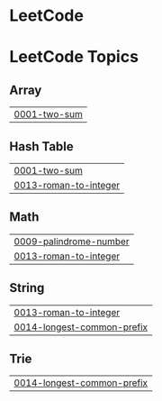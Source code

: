 # LeetCode
<!---LeetCode Topics Start-->
# LeetCode Topics
## Array
|  |
| ------- |
| [0001-two-sum](https://github.com/Pi1998/LeetCode/tree/master/0001-two-sum) |
## Hash Table
|  |
| ------- |
| [0001-two-sum](https://github.com/Pi1998/LeetCode/tree/master/0001-two-sum) |
| [0013-roman-to-integer](https://github.com/Pi1998/LeetCode/tree/master/0013-roman-to-integer) |
## Math
|  |
| ------- |
| [0009-palindrome-number](https://github.com/Pi1998/LeetCode/tree/master/0009-palindrome-number) |
| [0013-roman-to-integer](https://github.com/Pi1998/LeetCode/tree/master/0013-roman-to-integer) |
## String
|  |
| ------- |
| [0013-roman-to-integer](https://github.com/Pi1998/LeetCode/tree/master/0013-roman-to-integer) |
| [0014-longest-common-prefix](https://github.com/Pi1998/LeetCode/tree/master/0014-longest-common-prefix) |
## Trie
|  |
| ------- |
| [0014-longest-common-prefix](https://github.com/Pi1998/LeetCode/tree/master/0014-longest-common-prefix) |
<!---LeetCode Topics End-->